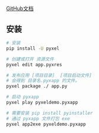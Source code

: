 #

[GitHub文档](https://github.com/kitao/pyxel/blob/main/docs/README.cn.md)

## 安装

```bash
# 安装
pip install -U pyxel

# 创建或打开 资源文件
pyxel edit app.pyxres

# 发布应用 [项目目录]  [项目启动文件]
# 会得到 目录名.pyxapp 的文件。
pyxel package ./ app.py

# 启动 pyxapp
pyxel play pyxeldemo.pyxapp

# 需要安装 pip install pyinstaller
# 通过 pyxapp 文件打包 exe
pyxel app2exe pyxeldemo.pyxapp
```
